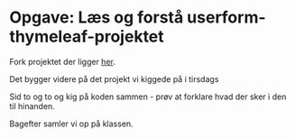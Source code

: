 # Opgave: Læs og forstå userform-thymeleaf-projektet

Fork projektet der ligger [her](https://github.com/EK-DATA-2SEM-PROGSYSTEK/userform-thymeleaf).

Det bygger videre på det projekt vi kiggede på i tirsdags

Sid to og to og kig på koden sammen - prøv at forklare hvad der sker i den til hinanden.

Bagefter samler vi op på klassen.